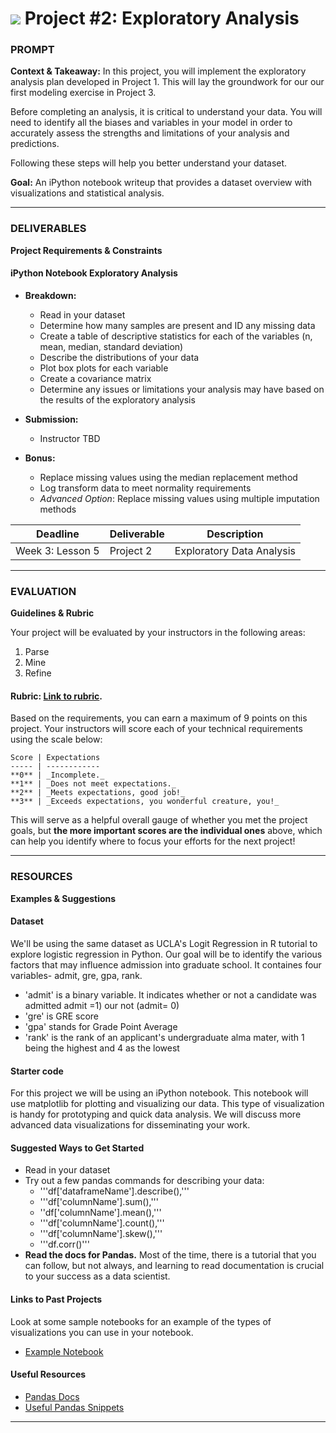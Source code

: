 # ![](https://ga-dash.s3.amazonaws.com/production/assets/logo-9f88ae6c9c3871690e33280fcf557f33.png) Project #2: Exploratory Analysis

### PROMPT
**Context & Takeaway:**
In this project, you will implement the exploratory analysis plan developed in Project 1. This will lay the groundwork for our our first modeling exercise in Project 3.

Before completing an analysis, it is critical to understand your data. You will need to identify all the biases and variables in your model in order to accurately assess the strengths and limitations of your analysis and predictions.

Following these steps will help you better understand your dataset.

**Goal:** An iPython notebook writeup that provides a dataset overview with visualizations and statistical analysis.

---
### DELIVERABLES
**Project Requirements & Constraints**

#### iPython Notebook Exploratory Analysis
- **Breakdown:**
  - Read in your dataset
  - Determine how many samples are present and ID any missing data
  - Create a table of descriptive statistics for each of the variables (n, mean, median, standard deviation)
  - Describe the distributions of your data
  - Plot box plots for each variable
  - Create a covariance matrix
  - Determine any issues or limitations your analysis may have based on the results of the exploratory analysis

- **Submission:**
    - Instructor TBD 

- **Bonus:**
    - Replace missing values using the median replacement method
    - Log transform data to meet normality requirements
    - *Advanced Option*: Replace missing values using multiple imputation methods

| Deadline | Deliverable| Description |
|:-:|---|---|
| Week 3: Lesson 5 | Project 2  | Exploratory Data Analysis   |

---

### EVALUATION
**Guidelines & Rubric** 

Your project will be evaluated by your instructors in the following areas:

1. Parse
2. Mine
3. Refine

#### Rubric: [Link to rubric](#). 

Based on the requirements, you can earn a maximum of 9 points on this project. Your instructors will score each of your technical requirements using the scale below:

    Score | Expectations
    ----- | ------------
    **0** | _Incomplete._
    **1** | _Does not meet expectations._
    **2** | _Meets expectations, good job!_
    **3** | _Exceeds expectations, you wonderful creature, you!_

 This will serve as a helpful overall gauge of whether you met the project goals, but __the more important scores are the individual ones__ above, which can help you identify where to focus your efforts for the next project!

---
### RESOURCES
**Examples & Suggestions**

#### Dataset  
We'll be using the same dataset as UCLA's Logit Regression in R tutorial to explore logistic regression in Python. Our goal will be to identify the various factors that may influence admission into graduate school. It containes four variables- admit, gre, gpa, rank.

- 'admit' is a binary variable. It indicates whether or not a candidate was admitted admit =1) our not (admit= 0)
- 'gre' is GRE score
- 'gpa' stands for Grade Point Average
- 'rank' is the rank of an applicant's undergraduate alma mater, with 1 being the highest and 4 as the lowest

#### Starter code
For this project we will be using an iPython notebook. This notebook will use matplotlib for plotting and visualizing our data. This type of visualization is handy for prototyping and quick data analysis. We will discuss more advanced data visualizations for disseminating your work.

#### Suggested Ways to Get Started
- Read in your dataset
- Try out a few pandas commands for describing your data:
  - '''df['dataframeName'].describe(),'''
  - '''df['columnName'].sum(),'''
  - ''df['columnName'].mean(),'''
  - '''df['columnName'].count(),'''
  - '''df['columnName'].skew(),'''
  - '''df.corr()'''
- **Read the docs for Pandas.** Most of the time, there is a tutorial that you can follow, but not always, and learning to read documentation is crucial to your success as a data scientist.

#### Links to Past Projects
Look at some sample notebooks for an example of the types of visualizations you can use in your notebook.
* [Example Notebook](https://github.com/justmarkham/DAT8/blob/master/notebooks/05_pandas_visualization.ipynb)


#### Useful Resources
- [Pandas Docs](http://pandas.pydata.org/pandas-docs/stable/)
- [Useful Pandas Snippets](https://gist.github.com/bsweger/e5817488d161f37dcbd2)

---

